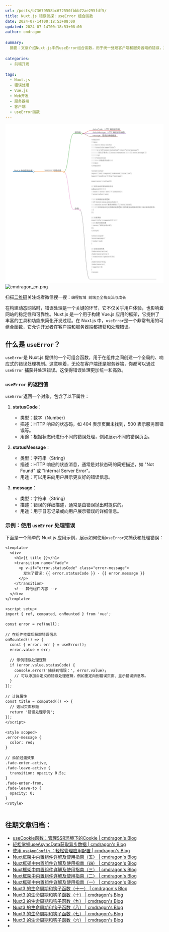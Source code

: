 ```yaml
---
url: /posts/b73679558bc672550fbbb72ae295fdf5/
title: Nuxt.js 错误侦探：useError 组合函数
date: 2024-07-14T00:18:53+08:00
updated: 2024-07-14T00:18:53+08:00
author: cmdragon

summary:
  摘要：文章介绍Nuxt.js中的useError组合函数，用于统一处理客户端和服务器端的错误，提供statusCode、statusMessage和message属性，示例展示了如何在组件中使用它来捕获和显示错误信息。

categories:
  - 前端开发

tags:
  - Nuxt.js
  - 错误处理
  - Vue.js
  - Web开发
  - 服务器端
  - 客户端
  - useError函数
---
```


<img src="/images/2024_07_14 17_05_22.png" title="2024_07_14 17_05_22.png" alt="2024_07_14 17_05_22.png"/>

<img src="https://api2.cmdragon.cn/upload/cmder/20250304_012821924.jpg" title="cmdragon_cn.png" alt="cmdragon_cn.png"/>


扫描[二维码](https://api2.cmdragon.cn/upload/cmder/20250304_012821924.jpg)关注或者微信搜一搜：`编程智域 前端至全栈交流与成长`

在构建动态网站时，错误处理是一个关键的环节，它不仅关乎用户体验，也影响着网站的稳定性和可靠性。Nuxt.js 是一个用于构建 Vue.js
应用的框架，它提供了丰富的工具和功能来简化开发过程。在 Nuxt.js 中，`useError`是一个非常有用的可组合函数，它允许开发者在客户端和服务器端都捕获和处理错误。

## 什么是 `useError`？

`useError`是 Nuxt.js
提供的一个可组合函数，用于在组件之间创建一个全局的、响应式的错误处理机制。这意味着，无论在客户端还是服务器端，你都可以通过`useError`
捕获并处理错误。这使得错误处理更加统一和高效。

### `useError` 的返回值

`useError`返回一个对象，包含了以下属性：

1. **statusCode**：

    - 类型：数字（Number）
    - 描述：HTTP 响应的状态码，如 404 表示页面未找到，500 表示服务器错误等。
    - 用途：根据状态码进行不同的错误处理，例如展示不同的错误页面。

2. **statusMessage**：

    - 类型：字符串（String）
    - 描述：HTTP 响应的状态消息，通常是对状态码的简短描述，如 "Not Found" 或 "Internal Server Error"。
    - 用途：可以用来向用户展示更友好的错误信息。

3. **message**：

    - 类型：字符串（String）
    - 描述：错误的详细描述，通常是由错误抛出时提供的。
    - 用途：用于日志记录或向用户展示错误的详细信息。

### 示例：使用 `useError` 处理错误

下面是一个简单的 Nuxt.js 应用示例，展示如何使用`useError`来捕获和处理错误：

```
<template>
  <div>
    <h1>{{ title }}</h1>
    <transition name="fade">
      <p v-if="error.statusCode" class="error-message">
        发生了错误：{{ error.statusCode }} - {{ error.message }}
      </p>
    </transition>
    <!-- 其他组件内容 -->
  </div>
</template>

<script setup>
import { ref, computed, onMounted } from 'vue';

const error = ref(null);

// 在组件挂载后获取错误信息
onMounted(() => {
  const { error: err } = useError();
  error.value = err;

  // 示例错误处理逻辑
  if (error.value.statusCode) {
    console.error('捕获到错误：', error.value);
    // 可以添加自定义的错误处理逻辑，例如重定向到错误页面、显示错误消息等。
  }
});

// 计算属性
const title = computed(() => {
  // 返回页面标题
  return '错误处理示例';
});
</script>

<style scoped>
.error-message {
  color: red;
}

// 添加过渡效果
.fade-enter-active,
.fade-leave-active {
  transition: opacity 0.5s;
}
.fade-enter-from,
.fade-leave-to {
  opacity: 0;
}
</style>


```


## 往期文章归档：

- [useCookie函数：管理SSR环境下的Cookie | cmdragon's Blog](https://blog.cmdragon.cn/posts/cd361e1a7930614f1aaf46ad35b28958/)
- [轻松掌握useAsyncData获取异步数据 | cmdragon's Blog](https://blog.cmdragon.cn/posts/e1b1c62b5975f8ebfa61adc507591cf7/)
- [使用 `useAppConfig` ：轻松管理应用配置 | cmdragon's Blog](https://blog.cmdragon.cn/posts/9e044d4b53eab6a1bec49bb86b4c856c/)
- [Nuxt框架中内置组件详解及使用指南（五） | cmdragon's Blog](https://blog.cmdragon.cn/posts/ff42c6a570627402dbbdd82adbb2ed2a/)
- [Nuxt框架中内置组件详解及使用指南（四） | cmdragon's Blog](https://blog.cmdragon.cn/posts/9032c61e840462c63717de392173b4f5/)
- [Nuxt框架中内置组件详解及使用指南（三） | cmdragon's Blog](https://blog.cmdragon.cn/posts/7ef2264218c32c7cf7f16dfa7cabd2ce/)
- [Nuxt框架中内置组件详解及使用指南（二） | cmdragon's Blog](https://blog.cmdragon.cn/posts/658c8df0cd7e59fe7606507b14b2c37c/)
- [Nuxt框架中内置组件详解及使用指南（一） | cmdragon's Blog](https://blog.cmdragon.cn/posts/214c7ef07a7b90e1787f10ea626320e3/)
- [Nuxt3 的生命周期和钩子函数（十一） | cmdragon's Blog](https://blog.cmdragon.cn/posts/4807b70f6729c39ff090d7e8ac1e2f6d/)
- [Nuxt3 的生命周期和钩子函数（十） | cmdragon's Blog](https://blog.cmdragon.cn/posts/df209e19c18baa3bc7e0ebfa473099d8/)
- [Nuxt3 的生命周期和钩子函数（九） | cmdragon's Blog](https://blog.cmdragon.cn/2024-07-02/front_end/nuxt3%20%E7%9A%84%E7%94%9F%E5%91%BD%E5%91%A8%E6%9C%9F%E5%92%8C%E9%92%A9%E5%AD%90%E5%87%BD%E6%95%B0%EF%BC%88%E4%B9%9D%EF%BC%89%20/)
- [Nuxt3 的生命周期和钩子函数（八） | cmdragon's Blog](https://blog.cmdragon.cn/2024-06-29/front_end/nuxt3%20%E7%9A%84%E7%94%9F%E5%91%BD%E5%91%A8%E6%9C%9F%E5%92%8C%E9%92%A9%E5%AD%90%E5%87%BD%E6%95%B0%EF%BC%88%E5%85%AB%EF%BC%89%20/)
- [Nuxt3 的生命周期和钩子函数（七） | cmdragon's Blog](https://blog.cmdragon.cn/2024-06-29/front_end/nuxt3%20%E7%9A%84%E7%94%9F%E5%91%BD%E5%91%A8%E6%9C%9F%E5%92%8C%E9%92%A9%E5%AD%90%E5%87%BD%E6%95%B0%EF%BC%88%E4%B8%83%EF%BC%89/)
- [Nuxt3 的生命周期和钩子函数（六） | cmdragon's Blog](https://blog.cmdragon.cn/2024-06-29/front_end/nuxt3%20%E7%9A%84%E7%94%9F%E5%91%BD%E5%91%A8%E6%9C%9F%E5%92%8C%E9%92%A9%E5%AD%90%E5%87%BD%E6%95%B0%EF%BC%88%E5%85%AD%EF%BC%89/)
- 

